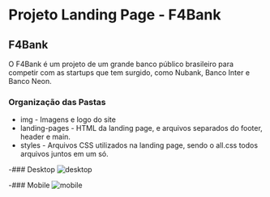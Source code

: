 # Projeto Landing Page - F4Bank 

## F4Bank
O F4Bank é um projeto de um grande banco público brasileiro para competir com as startups que tem surgido, como Nubank, Banco Inter e Banco Neon. 

### Organização das Pastas


- img - Imagens e logo do site
- landing-pages - HTML da landing page, e arquivos separados do footer, header e main.
- styles - Arquivos CSS utilizados na landing page, sendo o all.css todos arquivos juntos em um só.


-### Desktop
![desktop](https://user-images.githubusercontent.com/60843500/109357953-c78d0200-7861-11eb-8d31-2ccd4f56b3c5.png)

-### Mobile
![mobile](https://user-images.githubusercontent.com/60843500/109357962-c956c580-7861-11eb-95ee-fd1d036d24bf.png)

